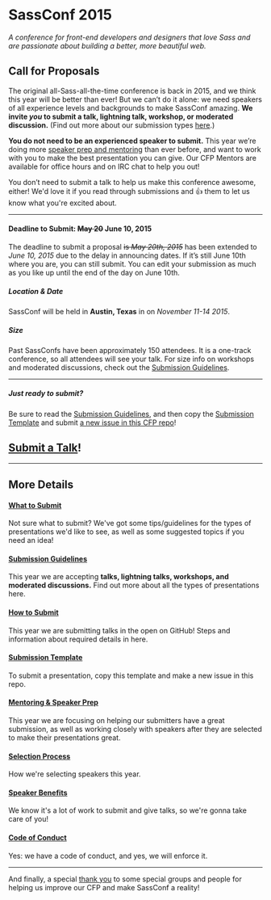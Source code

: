 # SassConf 2015

_A conference for front-end developers and designers that love Sass and are passionate about building a better, more beautiful web._

## Call for Proposals

The original all-Sass-all-the-time conference is back in 2015, and we think this year will be better than ever! But we can’t do it alone: we need speakers of all experience levels and backgrounds to make SassConf amazing. **We invite *you* to submit a talk, lightning talk, workshop, or moderated discussion.** (Find out more about our submission types [here](https://github.com/SassConf/2015-speaker-cfp/blob/master/docs/submission-guidelines.md).)

**You do not need to be an experienced speaker to submit.** This year we’re doing more [speaker prep and mentoring](https://github.com/SassConf/2015-speaker-cfp/blob/master/docs/mentoring-speaker-prep.md) than ever before, and want to work with you to make the best presentation you can give. Our CFP Mentors are available for office hours and on IRC chat to help you out!

You don’t need to submit a talk to help us make this conference awesome, either! We'd love it if you read through submissions and :+1: them to let us know what you're excited about.

* * * 

#### Deadline to Submit: ~~May 20~~ June 10, 2015

The deadline to submit a proposal ~~is *May 20th, 2015*~~ has been extended to *June 10, 2015* due to the delay in announcing dates. If it’s still June 10th where you are, you can still submit. You can edit your submission as much as you like up until the end of the day on June 10th.

##### Location & Date
SassConf will be held in **Austin, Texas** in on *November 11-14 2015*.
##### Size
Past SassConfs have been approximately 150 attendees. It is a one-track conference, so all attendees will see your talk. For size info on workshops and moderated discussions, check out the [Submission Guidelines](https://github.com/SassConf/2015-speaker-cfp/blob/master/docs/submission-guidelines.md).

* * * 

##### Just ready to submit?
Be sure to read the [Submission Guidelines](https://github.com/SassConf/2015-speaker-cfp/blob/master/docs/submission-guidelines.md), and then copy the [Submission Template](https://github.com/SassConf/2015-speaker-cfp/blob/master/docs/submission-template.md) and submit [a new issue in this CFP repo](https://github.com/SassConf/2015-speaker-cfp/issues/new)!

##  [Submit a Talk](https://github.com/SassConf/2015-speaker-cfp/issues/new)!


* * *

## More Details

#### [What to Submit](https://github.com/SassConf/2015-speaker-cfp/blob/master/docs/what-to-submit.md)
Not sure what to submit? We've got some tips/guidelines for the types of presentations we'd like to see, as well as some suggested topics if you need an idea!

#### [Submission Guidelines](https://github.com/SassConf/2015-speaker-cfp/blob/master/docs/submission-guidelines.md)
This year we are accepting **talks, lightning talks, workshops, and moderated discussions.** Find out more about all the types of presentations here.

#### [How to Submit](https://github.com/SassConf/2015-speaker-cfp/blob/master/docs/how-to-submit.md)
This year we are submitting talks in the open on GitHub! Steps and information about required details in here.

#### [Submission Template](https://github.com/SassConf/2015-speaker-cfp/blob/master/docs/submission-template.md)
To submit a presentation, copy this template and make a new issue in this repo.

#### [Mentoring & Speaker Prep](https://github.com/SassConf/2015-speaker-cfp/blob/master/docs/mentoring-speaker-prep.md)
This year we are focusing on helping our submitters have a great submission, as well as working closely with speakers after they are selected to make their presentations great.

#### [Selection Process](https://github.com/SassConf/2015-speaker-cfp/blob/master/docs/selection-process.md)
How we're selecting speakers this year.

#### [Speaker Benefits](https://github.com/SassConf/2015-speaker-cfp/blob/master/docs/speaker-benefits.md)
We know it's a lot of work to submit and give talks, so we're gonna take care of you!

#### [Code of Conduct](https://github.com/SassConf/2015-speaker-cfp/blob/master/docs/code-of-conduct.md)
Yes: we have a code of conduct, and yes, we will enforce it. 

* * * 

And finally, a special [thank you](https://github.com/SassConf/2015-speaker-cfp/blob/master/docs/thanks.md) to some special groups and people for helping us improve our CFP and make SassConf a reality!
